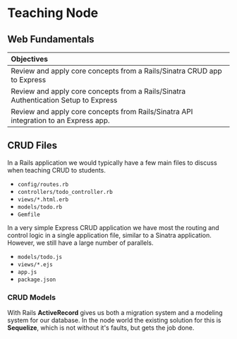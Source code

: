 # Teaching Node
## Web Fundamentals

| Objectives |
| :--- |
| Review and apply core concepts from a Rails/Sinatra CRUD app to Express |
| Review and apply core concepts from a Rails/Sinatra Authentication Setup to Express |
| Review and apply core concepts from Rails/Sinatra API integration to an Express app. |


## CRUD Files

In a Rails application we would typically have a few main files to discuss when teaching CRUD to students.

* `config/routes.rb`
* `controllers/todo_controller.rb`
* `views/*.html.erb`
* `models/todo.rb`
* `Gemfile`

In a very simple Express CRUD application we have most the routing and control logic in a single application file, similar to a Sinatra application. However, we still have a large number of parallels.

* `models/todo.js`
* `views/*.ejs`
* `app.js`
* `package.json`


### CRUD Models

With Rails **ActiveRecord** gives us both a migration system and a modeling system for our database. In the node world the existing solution for this is **Sequelize**, which is not without it's faults, but gets the job done.










